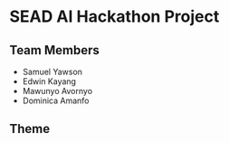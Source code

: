 # SEAD AI Hackathon Project

## Team Members

- Samuel Yawson
- Edwin Kayang
- Mawunyo Avornyo
- Dominica Amanfo

## Theme

